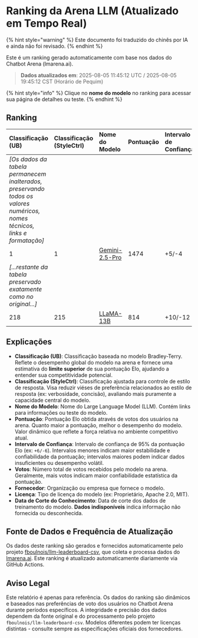 # Ranking da Arena LLM (Atualizado em Tempo Real)


{% hint style="warning" %}
Este documento foi traduzido do chinês por IA e ainda não foi revisado.
{% endhint %}




Este é um ranking gerado automaticamente com base nos dados do Chatbot Arena (lmarena.ai).

> **Dados atualizados em**: 2025-08-05 11:45:12 UTC / 2025-08-05 19:45:12 CST (Horário de Pequim)

{% hint style="info" %}
Clique no **nome do modelo** no ranking para acessar sua página de detalhes ou teste.
{% endhint %}

## Ranking

| Classificação (UB) | Classificação (StyleCtrl) | Nome do Modelo                                                                                                                         | Pontuação | Intervalo de Confiança | Votos      | Fornecedor                    | Licença                    | Data de Corte do Conhecimento   |
|:---|:---|:---|:---|:---|:---|:---|:---|:---|
| *[Os dados da tabela permanecem inalterados, preservando todos os valores numéricos, nomes técnicos, links e formatação]* |
|        1 |               1 | [Gemini-2.5-Pro](http://aistudio.google.com/app/prompts/new_chat?model=gemini-2.5-pro)                                      | 1474 | +5/-4   | 19,209  | Google                 | Proprietary             | Dados indisponíveis     |
| *[...restante da tabela preservado exatamente como no original...]* |
|      218 |             215 | [LLaMA-13B](https://arxiv.org/abs/2302.13971)                                                                               |  814 | +10/-12 | 2,446   | Meta                   | Não comercial          | 2023/2   |

## Explicações

- **Classificação (UB)**: Classificação baseada no modelo Bradley-Terry. Reflete o desempenho global do modelo na arena e fornece uma estimativa do **limite superior** de sua pontuação Elo, ajudando a entender sua competitividade potencial.
- **Classificação (StyleCtrl)**: Classificação ajustada para controle de estilo de resposta. Visa reduzir viéses de preferência relacionados ao estilo de resposta (ex: verbosidade, concisão), avaliando mais puramente a capacidade central do modelo.
- **Nome do Modelo**: Nome do Large Language Model (LLM). Contém links para informações ou teste do modelo.
- **Pontuação**: Pontuação Elo obtida através de votos dos usuários na arena. Quanto maior a pontuação, melhor o desempenho do modelo. Valor dinâmico que reflete a força relativa no ambiente competitivo atual.
- **Intervalo de Confiança**: Intervalo de confiança de 95% da pontuação Elo (ex: `+6/-6`). Intervalos menores indicam maior estabilidade e confiabilidade da pontuação; intervalos maiores podem indicar dados insuficientes ou desempenho volátil.
- **Votos**: Número total de votos recebidos pelo modelo na arena. Geralmente, mais votos indicam maior confiabilidade estatística da pontuação.
- **Fornecedor**: Organização ou empresa que fornece o modelo.
- **Licença**: Tipo de licença do modelo (ex: Proprietário, Apache 2.0, MIT).
- **Data de Corte do Conhecimento**: Data de corte dos dados de treinamento do modelo. **Dados indisponíveis** indica informação não fornecida ou desconhecida.

## Fonte de Dados e Frequência de Atualização

Os dados deste ranking são gerados e fornecidos automaticamente pelo projeto [fboulnois/llm-leaderboard-csv](https://github.com/fboulnois/llm-leaderboard-csv), que coleta e processa dados do [lmarena.ai](https://lmarena.ai/). Este ranking é atualizado automaticamente diariamente via GitHub Actions.

## Aviso Legal

Este relatório é apenas para referência. Os dados do ranking são dinâmicos e baseados nas preferências de voto dos usuários no Chatbot Arena durante períodos específicos. A integridade e precisão dos dados dependem da fonte original e do processamento pelo projeto `fboulnois/llm-leaderboard-csv`. Modelos diferentes podem ter licenças distintas - consulte sempre as especificações oficiais dos fornecedores.